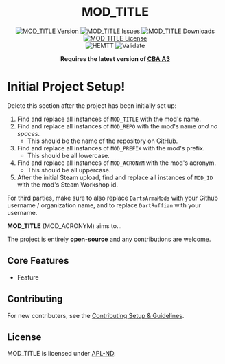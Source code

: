 <!-- If you want to make changes to this README, you need to also modify the README.md in the docs folder as well -->

<h1 align="center">MOD_TITLE</h1>
<p align="center">
    <a href="https://github.com/DartsArmaMods/MOD_REPO/releases/latest">
        <img src="https://img.shields.io/badge/Version-0.0.0-blue?style=flat-square" alt="MOD_TITLE Version">
    </a>
    <a href="https://github.com/DartsArmaMods/MOD_REPO/issues">
        <img src="https://img.shields.io/github/issues-raw/DartsArmaMods/MOD_REPO.svg?style=flat-square&label=Issues" alt="MOD_TITLE Issues">
    </a>
    <a href="https://steamcommunity.com/sharedfiles/filedetails/?id=MOD_ID">
        <img src="https://img.shields.io/steam/downloads/MOD_ID.svg?style=flat-square&label=Downloads" alt="MOD_TITLE Downloads">
    </a>
    <a href="https://github.com/DartsArmaMods/MOD_REPO/blob/master/LICENSE">
        <img src="https://img.shields.io/badge/License-APL ND-red?style=flat-square" alt="MOD_TITLE License">
    </a>
    <br>
    <img src="https://img.shields.io/github/actions/workflow/status/DartsArmaMods/MOD_REPO/hemtt.yml?style=flat-square&label=HEMTT" alt="HEMTT">
    <img src="https://img.shields.io/github/actions/workflow/status/DartsArmaMods/MOD_REPO/arma.yml?style=flat-square&label=Validate" alt="Validate">
</p>

<p align="center">
    <b>Requires the latest version of <a href="https://github.com/CBATeam/CBA_A3/releases/latest">CBA A3</a></b>
</p>

# Initial Project Setup!
Delete this section after the project has been initially set up:
1. Find and replace all instances of `MOD_TITLE` with the mod's name.
2. Find and replace all instances of `MOD_REPO` with the mod's name *and no spaces*.
   - This should be the name of the repository on GitHub.
3. Find and replace all instances of `MOD_PREFIX` with the mod's prefix.
   - This should be all lowercase.
4. Find and replace all instances of `MOD_ACRONYM` with the mod's acronym.
   - This should be all uppercase.
5. After the initial Steam upload, find and replace all instances of `MOD_ID` with the mod's Steam Workshop id.

For third parties, make sure to also replace `DartsArmaMods` with your Github username / organization name, and to replace `DartRuffian` with your username.

**MOD_TITLE** (MOD_ACRONYM) aims to...

The project is entirely **open-source** and any contributions are welcome.

## Core Features
- Feature

## Contributing
For new contributers, see the [Contributing Setup & Guidelines](./.github/CONTRIBUTING.md).

## License
MOD_TITLE is licensed under [APL-ND](./LICENSE.md).
